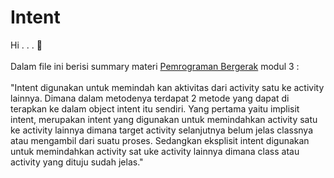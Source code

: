 # Intent
Hi . . . 👋<br><br>
Dalam file ini berisi summary materi [Pemrograman Bergerak] modul 3 : <br><br>
"Intent digunakan untuk memindah kan aktivitas dari activity satu ke activity lainnya. Dimana dalam metodenya terdapat 2 metode yang dapat di terapkan ke dalam object intent itu sendiri. Yang pertama yaitu implisit intent, merupakan intent yang digunakan untuk memindahkan activity satu ke activity lainnya dimana target activity selanjutnya belum jelas classnya atau mengambil dari suatu proses. Sedangkan eksplisit intent digunakan untuk memindahkan activity sat uke activity lainnya dimana class atau activity yang dituju sudah jelas."


 [Pemrograman Bergerak]: <https://edlink.id/panel/groups/356240/sections/4733023/2554942>
